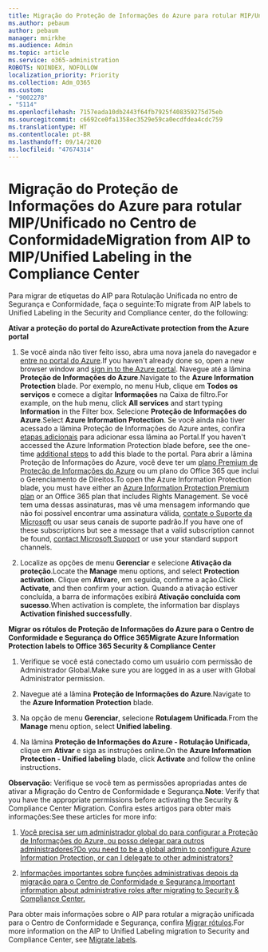 ```yaml
---
title: Migração do Proteção de Informações do Azure para rotular MIP/Unificado no Centro de Conformidade
ms.author: pebaum
author: pebaum
manager: mnirkhe
ms.audience: Admin
ms.topic: article
ms.service: o365-administration
ROBOTS: NOINDEX, NOFOLLOW
localization_priority: Priority
ms.collection: Adm_O365
ms.custom:
- "9002278"
- "5114"
ms.openlocfilehash: 7157eada10db2443f64fb7925f408359275d75eb
ms.sourcegitcommit: c6692ce0fa1358ec3529e59ca0ecdfdea4cdc759
ms.translationtype: HT
ms.contentlocale: pt-BR
ms.lasthandoff: 09/14/2020
ms.locfileid: "47674314"
---
```

# <a name="migration-from-aip-to-mipunified-labeling-in-the-compliance-center"></a><span data-ttu-id="af991-102">Migração do Proteção de Informações do Azure para rotular MIP/Unificado no Centro de Conformidade</span><span class="sxs-lookup"><span data-stu-id="af991-102">Migration from AIP to MIP/Unified Labeling in the Compliance Center</span></span>

<span data-ttu-id="af991-103">Para migrar de etiquetas do AIP para Rotulação Unificada no entro de Segurança e Conformidade, faça o seguinte:</span><span class="sxs-lookup"><span data-stu-id="af991-103">To migrate from AIP labels to Unified Labeling in the Security and Compliance center, do the following:</span></span>

<span data-ttu-id="af991-104">**Ativar a proteção do portal do Azure**</span><span class="sxs-lookup"><span data-stu-id="af991-104">**Activate protection from the Azure portal**</span></span>

1. <span data-ttu-id="af991-105">Se você ainda não tiver feito isso, abra uma nova janela do navegador e [entre no portal do Azure](https://docs.microsoft.com/azure/information-protection/deploy-use/configure-policy#signing-in-to-the-azure-portal).</span><span class="sxs-lookup"><span data-stu-id="af991-105">If you haven't already done so, open a new browser window and [sign in to the Azure portal](https://docs.microsoft.com/azure/information-protection/deploy-use/configure-policy#signing-in-to-the-azure-portal).</span></span> <span data-ttu-id="af991-106">Navegue até a lâmina **Proteção de Informações do Azure**.</span><span class="sxs-lookup"><span data-stu-id="af991-106">Navigate to the **Azure Information Protection** blade.</span></span> <span data-ttu-id="af991-107">Por exemplo, no menu Hub, clique em **Todos os serviços** e comece a digitar **Informações** na Caixa de filtro.</span><span class="sxs-lookup"><span data-stu-id="af991-107">For example, on the hub menu, click **All services** and start typing **Information** in the Filter box.</span></span> <span data-ttu-id="af991-108">Selecione **Proteção de Informações do Azure**.</span><span class="sxs-lookup"><span data-stu-id="af991-108">Select **Azure Information Protection**.</span></span> <span data-ttu-id="af991-109">Se você ainda não tiver acessado a lâmina Proteção de Informações do Azure antes, confira [etapas adicionais](https://docs.microsoft.com/azure/information-protection/deploy-use/configure-policy#to-access-the-azure-information-protection-blade-for-the-first-time) para adicionar essa lâmina ao Portal.</span><span class="sxs-lookup"><span data-stu-id="af991-109">If you haven't accessed the Azure Information Protection blade before, see the one-time [additional steps](https://docs.microsoft.com/azure/information-protection/deploy-use/configure-policy#to-access-the-azure-information-protection-blade-for-the-first-time) to add this blade to the portal.</span></span> <span data-ttu-id="af991-110">Para abrir a lâmina Proteção de Informações do Azure, você deve ter um [plano Premium de Proteção de Informações do Azure](https://www.microsoft.com/cloud-platform/azure-information-protection-pricing) ou um plano do Office 365 que inclui o Gerenciamento de Direitos.</span><span class="sxs-lookup"><span data-stu-id="af991-110">To open the Azure Information Protection blade, you must have either an [Azure Information Protection Premium plan](https://www.microsoft.com/cloud-platform/azure-information-protection-pricing) or an Office 365 plan that includes Rights Management.</span></span> <span data-ttu-id="af991-111">Se você tem uma dessas assinaturas, mas vê uma mensagem informando que não foi possível encontrar uma assinatura válida, [contate o Suporte da Microsoft](https://docs.microsoft.com/azure/information-protection/get-started/information-support#to-contact-microsoft-support) ou usar seus canais de suporte padrão.</span><span class="sxs-lookup"><span data-stu-id="af991-111">If you have one of these subscriptions but see a message that a valid subscription cannot be found, [contact Microsoft Support](https://docs.microsoft.com/azure/information-protection/get-started/information-support#to-contact-microsoft-support) or use your standard support channels.</span></span>

2. <span data-ttu-id="af991-112">Localize as opções de menu **Gerenciar** e selecione **Ativação da proteção**.</span><span class="sxs-lookup"><span data-stu-id="af991-112">Locate the **Manage** menu options, and select **Protection activation**.</span></span> <span data-ttu-id="af991-113">Clique em **Ativar**e, em seguida, confirme a ação.</span><span class="sxs-lookup"><span data-stu-id="af991-113">Click **Activate**, and then confirm your action.</span></span> <span data-ttu-id="af991-114">Quando a ativação estiver concluída, a barra de informações exibirá **Ativação concluída com sucesso**.</span><span class="sxs-lookup"><span data-stu-id="af991-114">When activation is complete, the information bar displays **Activation finished successfully**.</span></span>

<span data-ttu-id="af991-115">**Migrar os rótulos de Proteção de Informações do Azure para o Centro de Conformidade e Segurança do Office 365**</span><span class="sxs-lookup"><span data-stu-id="af991-115">**Migrate Azure Information Protection labels to Office 365 Security & Compliance Center**</span></span>

1. <span data-ttu-id="af991-116">Verifique se você está conectado como um usuário com permissão de Administrador Global.</span><span class="sxs-lookup"><span data-stu-id="af991-116">Make sure you are logged in as a user with Global Administrator permission.</span></span>

2. <span data-ttu-id="af991-117">Navegue até a lâmina **Proteção de Informações do Azure**.</span><span class="sxs-lookup"><span data-stu-id="af991-117">Navigate to the **Azure Information Protection** blade.</span></span>

3. <span data-ttu-id="af991-118">Na opção de menu **Gerenciar**, selecione **Rotulagem Unificada**.</span><span class="sxs-lookup"><span data-stu-id="af991-118">From the **Manage** menu option, select **Unified labeling**.</span></span>

4. <span data-ttu-id="af991-119">Na lâmina **Proteção de Informações do Azure - Rotulação Unificada**, clique em **Ativar** e siga as instruções online.</span><span class="sxs-lookup"><span data-stu-id="af991-119">On the **Azure Information Protection - Unified labeling** blade, click **Activate** and follow the online instructions.</span></span>

<span data-ttu-id="af991-120">**Observação**: Verifique se você tem as permissões apropriadas antes de ativar a Migração do Centro de Conformidade e Segurança.</span><span class="sxs-lookup"><span data-stu-id="af991-120">**Note**: Verify that you have the appropriate permissions before activating the Security & Compliance Center Migration.</span></span> <span data-ttu-id="af991-121">Confira estes artigos para obter mais informações:</span><span class="sxs-lookup"><span data-stu-id="af991-121">See these articles for more info:</span></span>

1. [<span data-ttu-id="af991-122">Você precisa ser um administrador global do para configurar a Proteção de Informações do Azure, ou posso delegar para outros administradores?</span><span class="sxs-lookup"><span data-stu-id="af991-122">Do you need to be a global admin to configure Azure Information Protection, or can I delegate to other administrators?</span></span>](https://docs.microsoft.com/azure/information-protection/faqs#do-you-need-to-be-a-global-admin-to-configure-azure-information-protection-or-can-i-delegate-to-other-administrators)

2. [<span data-ttu-id="af991-123">Informações importantes sobre funções administrativas depois da migração para o Centro de Conformidade e Segurança.</span><span class="sxs-lookup"><span data-stu-id="af991-123">Important information about administrative roles after migrating to Security & Compliance Center.</span></span>](https://docs.microsoft.com/azure/information-protection/configure-policy-migrate-labels#important-information-about-administrative-roles)

<span data-ttu-id="af991-124">Para obter mais informações sobre o AIP para rotular a migração unificada para o Centro de Conformidade e Segurança, confira [Migrar rótulos](https://docs.microsoft.com/azure/information-protection/configure-policy-migrate-labels).</span><span class="sxs-lookup"><span data-stu-id="af991-124">For more information on the AIP to Unified Labeling migration to Security and Compliance Center, see [Migrate labels](https://docs.microsoft.com/azure/information-protection/configure-policy-migrate-labels).</span></span>
